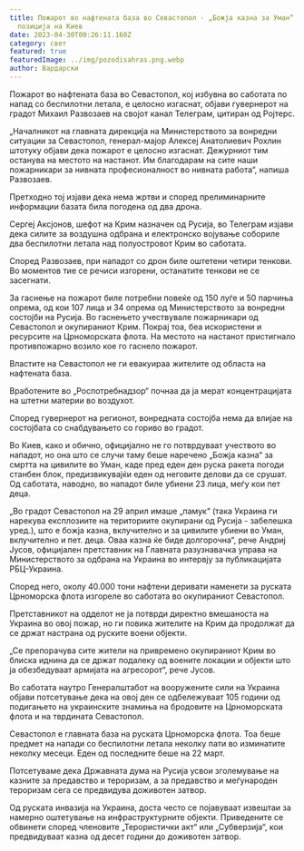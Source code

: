 ```yaml
---
title: Пожарот во нафтената база во Севастопол - „Божја казна за Уман“ -
  позиција на Киев
date: 2023-04-30T00:26:11.160Z
category: свет
featured: true
featuredImage: ../img/pozodisahras.png.webp
author: Вардарски
---
```


Пожарот во нафтената база во Севастопол, кој избувна во саботата по напад со беспилотни летала, е целосно изгаснат, објави гувернерот на градот Михаил Развозаев на својот канал Телеграм, цитиран од Ројтерс.

„Началникот на главната дирекција на Министерството за вонредни ситуации за Севастопол, генерал-мајор Алексеј Анатолиевич Рохлин штотуку објави дека пожарот е целосно изгаснат. Дежурниот тим останува на местото на настанот. Им благодарам на сите наши пожарникари за нивната професионалност во нивната работа“, напиша Развозаев.

Претходно тој изјави дека нема жртви и според прелиминарните информации базата била погодена од два дрона.

Сергеј Аксјонов, шефот на Крим назначен од Русија, во Телеграм изјави дека силите за воздушна одбрана и електронско војување собориле два беспилотни летала над полуостровот Крим во саботата.

Според Развозаев, при нападот со дрон биле оштетени четири тенкови. Во моментов тие се речиси изгорени, останатите тенкови не се засегнати.

За гаснење на пожарот биле потребни повеќе од 150 луѓе и 50 парчиња опрема, од кои 107 лица и 34 опрема од Министерството за вонредни состојби на Русија. Во гаснењето учествувале пожарникари од Севастопол и окупираниот Крим. Покрај тоа, беа искористени и ресурсите на Црноморската флота. На местото на настанот пристигнало противпожарно возило кое го гаснело пожарот.

Властите на Севастопол не ги евакуираа жителите од областа на нафтената база.

Вработените во „Роспотребнадзор“ почнаа да ја мерат концентрацијата на штетни материи во воздухот.

Според гувернерот на регионот, вонредната состојба нема да влијае на состојбата со снабдувањето со гориво во градот.

Во Киев, како и обично, официјално не го потврдуваат учеството во нападот, но она што се случи таму беше наречено „Божја казна“ за смртта на цивилите во Уман, каде пред еден ден руска ракета погоди станбен блок, предизвикувајќи еден од неговите делови да се срушат. Од саботата, наводно, во нападот биле убиени 23 лица, меѓу кои пет деца.

„Во градот Севастопол на 29 април имаше „памук“ (така Украина ги нарекува експлозиите на териториите окупирани од Русија - забелешка уред.), што е божја казна, вклучително и за цивилите убиени во Уман, вклучително и пет. деца. Оваа казна ќе биде долгорочна“, рече Андриј Јусов, официјален претставник на Главната разузнавачка управа на Министерството за одбрана на Украина во интервју за публикацијата РБЦ-Украина.

Според него, околу 40.000 тони нафтени деривати наменети за руската Црноморска флота изгореле во саботата во окупираниот Севастопол.

Претставникот на одделот не ја потврди директно вмешаноста на Украина во овој пожар, но ги повика жителите на Крим да продолжат да се држат настрана од руските воени објекти.

„Се препорачува сите жители на привремено окупираниот Крим во блиска иднина да се држат подалеку од воените локации и објекти што ја обезбедуваат армијата на агресорот“, рече Јусов.

Во саботата наутро Генералштабот на вооружените сили на Украина објави потсетување дека на овој ден се одбележуваат 105 години од подигањето на украинските знамиња на бродовите на Црноморската флота и на тврдината Севастопол.

Севастопол е главната база на руската Црноморска флота. Тоа беше предмет на напади со беспилотни летала неколку пати во изминатите неколку месеци. Еден од последните беше на 22 март.

Потсетуваме дека Државната дума на Русија усвои зголемување на казните за предавство и тероризам, а за предавство и меѓународен тероризам сега се предвидува доживотен затвор.

Од руската инвазија на Украина, доста често се појавуваат извештаи за намерно оштетување на инфраструктурните објекти. Приведените се обвинети според членовите „Терористички акт“ или „Субверзија“, кои предвидуваат казна од десет години до доживотен затвор.
